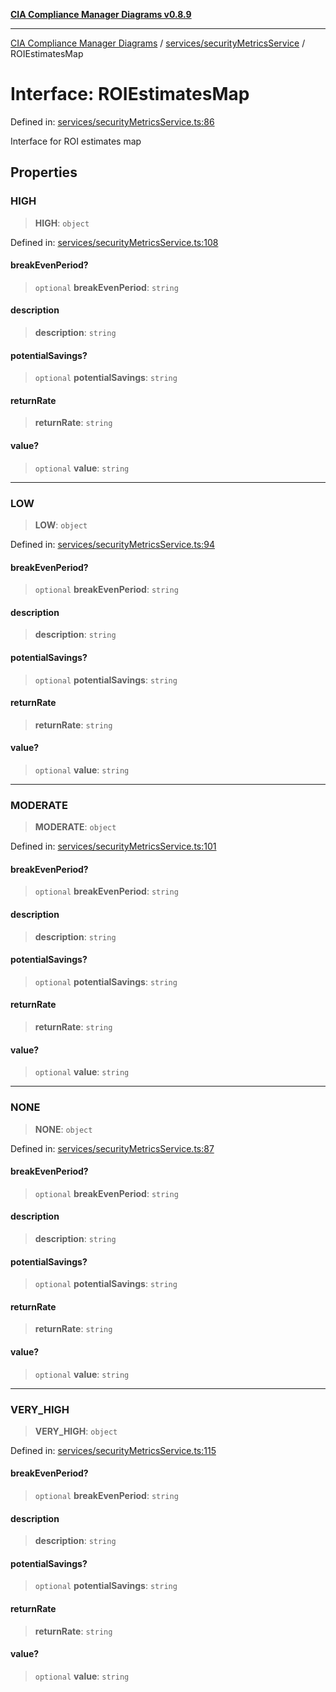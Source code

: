 [**CIA Compliance Manager Diagrams v0.8.9**](../../../README.md)

***

[CIA Compliance Manager Diagrams](../../../modules.md) / [services/securityMetricsService](../README.md) / ROIEstimatesMap

# Interface: ROIEstimatesMap

Defined in: [services/securityMetricsService.ts:86](https://github.com/Hack23/cia-compliance-manager/blob/e1ae27dd41c4ccea8a13cdec993022242a97dce3/src/services/securityMetricsService.ts#L86)

Interface for ROI estimates map

## Properties

### HIGH

> **HIGH**: `object`

Defined in: [services/securityMetricsService.ts:108](https://github.com/Hack23/cia-compliance-manager/blob/e1ae27dd41c4ccea8a13cdec993022242a97dce3/src/services/securityMetricsService.ts#L108)

#### breakEvenPeriod?

> `optional` **breakEvenPeriod**: `string`

#### description

> **description**: `string`

#### potentialSavings?

> `optional` **potentialSavings**: `string`

#### returnRate

> **returnRate**: `string`

#### value?

> `optional` **value**: `string`

***

### LOW

> **LOW**: `object`

Defined in: [services/securityMetricsService.ts:94](https://github.com/Hack23/cia-compliance-manager/blob/e1ae27dd41c4ccea8a13cdec993022242a97dce3/src/services/securityMetricsService.ts#L94)

#### breakEvenPeriod?

> `optional` **breakEvenPeriod**: `string`

#### description

> **description**: `string`

#### potentialSavings?

> `optional` **potentialSavings**: `string`

#### returnRate

> **returnRate**: `string`

#### value?

> `optional` **value**: `string`

***

### MODERATE

> **MODERATE**: `object`

Defined in: [services/securityMetricsService.ts:101](https://github.com/Hack23/cia-compliance-manager/blob/e1ae27dd41c4ccea8a13cdec993022242a97dce3/src/services/securityMetricsService.ts#L101)

#### breakEvenPeriod?

> `optional` **breakEvenPeriod**: `string`

#### description

> **description**: `string`

#### potentialSavings?

> `optional` **potentialSavings**: `string`

#### returnRate

> **returnRate**: `string`

#### value?

> `optional` **value**: `string`

***

### NONE

> **NONE**: `object`

Defined in: [services/securityMetricsService.ts:87](https://github.com/Hack23/cia-compliance-manager/blob/e1ae27dd41c4ccea8a13cdec993022242a97dce3/src/services/securityMetricsService.ts#L87)

#### breakEvenPeriod?

> `optional` **breakEvenPeriod**: `string`

#### description

> **description**: `string`

#### potentialSavings?

> `optional` **potentialSavings**: `string`

#### returnRate

> **returnRate**: `string`

#### value?

> `optional` **value**: `string`

***

### VERY\_HIGH

> **VERY\_HIGH**: `object`

Defined in: [services/securityMetricsService.ts:115](https://github.com/Hack23/cia-compliance-manager/blob/e1ae27dd41c4ccea8a13cdec993022242a97dce3/src/services/securityMetricsService.ts#L115)

#### breakEvenPeriod?

> `optional` **breakEvenPeriod**: `string`

#### description

> **description**: `string`

#### potentialSavings?

> `optional` **potentialSavings**: `string`

#### returnRate

> **returnRate**: `string`

#### value?

> `optional` **value**: `string`
